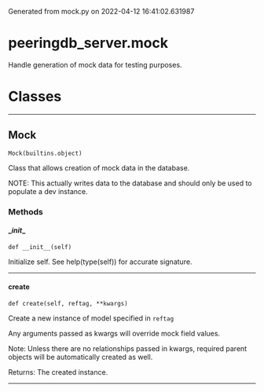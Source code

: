 Generated from mock.py on 2022-04-12 16:41:02.631987

# peeringdb_server.mock

Handle generation of mock data for testing purposes.

# Classes
---

## Mock

```
Mock(builtins.object)
```

Class that allows creation of mock data in the database.

NOTE: This actually writes data to the database and should
only be used to populate a dev instance.


### Methods

#### \__init__
`def __init__(self)`

Initialize self.  See help(type(self)) for accurate signature.

---
#### create
`def create(self, reftag, **kwargs)`

Create a new instance of model specified in `reftag`

Any arguments passed as kwargs will override mock field values.

Note: Unless there are no relationships passed in kwargs, required parent
objects will be automatically created as well.

Returns: The created instance.

---
